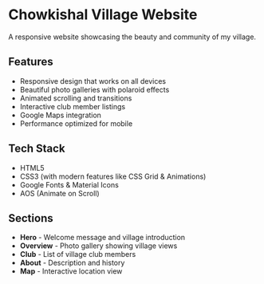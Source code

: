 # Chowkishal Village Website

A responsive website showcasing the beauty and community of my village.

## Features

- Responsive design that works on all devices
- Beautiful photo galleries with polaroid effects
- Animated scrolling and transitions
- Interactive club member listings
- Google Maps integration
- Performance optimized for mobile

## Tech Stack

- HTML5
- CSS3 (with modern features like CSS Grid & Animations)
- Google Fonts & Material Icons
- AOS (Animate on Scroll)


## Sections

- **Hero** - Welcome message and village introduction
- **Overview** - Photo gallery showing village views
- **Club** - List of village club members
- **About** - Description and history
- **Map** - Interactive location view
